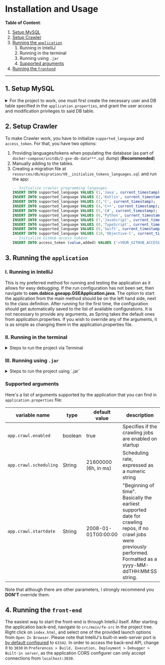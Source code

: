 # Installation and Usage

**Table of Content**:
1. [Setup MySQL](#1-setup-mysql)
2. [Setup Crawler](#2-setup-crawler)
3. [Running the `application`](#3-running-the-application)
   1. Running in IntelliJ
   2. Running in the terminal
   3. Running using `.jar`
   4. [Supported arguments](#supported-arguments)
4. [Running the `frontend`](#4-running-the-frontend)

---

## 1. Setup MySQL

<details>
<summary>
For the project to work, one must first create the necessary user and DB table specified in the <code>application.properties</code>, and grant the user access and modification privileges to said DB table.
</summary>

Open the MySQL console in your terminal by typing: `sudo mysql -u root -p`

### Step 1/5: Configure Database 
- **Timezone**
   ```mysql
   -- set the timezone
   SET GLOBAL time_zone = '+00:00';
   -- verify it with
   SELECT @@global.time_zone, @@session.time_zone;
   -- You should see something like:
   -- +--------------------+---------------------+
   -- | @@global.time_zone | @@session.time_zone |
   -- +--------------------+---------------------+
   -- | +00:00             | SYSTEM              |
   -- +--------------------+---------------------+
   ```
- **Maximum `group_concat`**
  
   Also we need to increase the maximum length of `CONCAT_GROUP` statement results (by default is 1024 characters):
   ```mysql
   SET GLOBAL group_concat_max_len = 10000
   ```

Note that this step is **necessary** whenever a new MySQL session starts, as the `SET` command will only be valid for the current session. 
To permanently set MySQL's configuration, you must add the following line to your `my.cnf` config file (Locate it with `mysql --help | grep /my.cnf`), under the `[mysqld]` section:
```cnf
[mysql]
default-time-zone = "+00:00"
group_concat_max_len=10000
```

Be sure to restart your MySQL service for the changes to take effect!

### Step 2/5: Create Database: `gse`

Create the database for the project by running:
``` mysql
CREATE DATABASE gse CHARACTER SET utf8 COLLATE utf8_bin;
```

### Step 3/5: Create User: `gseadmin`

Create the user by running these two commands in sequence:  
``` mysql
CREATE USER 'gseadmin'@'%' identified by 'Lugano2020';
GRANT ALL ON gse.* to 'gseadmin'@'%';
```

**Note**: The `gseadmin` user is only required for the flyway migrations, as well as for JPA to access the database.


### Step 4/5: Create Tables
Create tables:
```shell
$ mysql -u gseadmin -p gse < docker-compose/initdb/1-gse-db-schema.sql`
```

### Step 5/5: Populate Tables (Optional)
Initialize the database with an existing dataset of mined repositories — or otherwise the Crawler will start from scratch.
```shell
$ mysql -u gseadmin -p gse < docker-compose/initdb/2-gse-db-data-***.sql`
```
</details>

## 2. Setup Crawler
To make Crawler work, you have to initialize `supported_language` and  `access_token`. For that, you have two options:
1. Providing languages/tokens when populating the database (as part of `docker-compose/initdb/2-gse-db-data***.sql` dump) (**Recommended**)
2. Manually adding to the tables.
3. Creating a migration file at `resources/db/migration/V0__initialize_tokens_languages.sql` and run the app:
   ```sql
   -- Initialize crawler programming langauges
   INSERT INTO supported_language VALUES (1,'Java', current_timestamp);
   INSERT INTO supported_language VALUES (2,'Kotlin', current_timestamp);
   INSERT INTO supported_language VALUES (3,'C', current_timestamp);
   INSERT INTO supported_language VALUES (4,'C++', current_timestamp);
   INSERT INTO supported_language VALUES (5,'C#', current_timestamp);
   INSERT INTO supported_language VALUES (6,'Python', current_timestamp);
   INSERT INTO supported_language VALUES (7,'JavaScript', current_timestamp);
   INSERT INTO supported_language VALUES (8,'TypeScript', current_timestamp);
   INSERT INTO supported_language VALUES (9,'Swift', current_timestamp);
   INSERT INTO supported_language VALUES (10,'Objective-C', current_timestamp);
   -- Initialize GitHub access tokens
   INSERT INTO access_token (value,added) VALUES ('<YOUR_GITHUB_ACCESS_TOKEN>',current_timestamp);
   ```
   
## 3. Running the `application`

### I. Running in IntelliJ

This is my preferred method for running and testing the application as it allows for easy debugging. If the run configuration has not been set, then navigate to **com.dabico.gseapp.GSEApplication.java**. The option to start the application from the main method should be on the left hand side, next to the class definition. After running for the first time, the configuration should get automatically saved to the list of available configurations. It is not necessary to provide any arguments, as Spring takes the default ones from application.properties. If you wish to override any of the arguments, it is as simple as changing them in the application.properties file.  

### II. Running in the terminal
<details>

<summary>Steps to run the project via Terminal</summary>

To run the application through the terminal, first make sure you have downloaded the latest version of [Apache Maven](https://maven.apache.org/download.cgi). Next, add the **bin** directory of **apache-maven-X.X.X** to the PATH environment variable. So for example, if I put it in my Documents folder, then to add the environment variable I would run:
```
export PATH=/Users/username/Documents/apache-maven-X.X.X/bin:$PATH
```
Note that this will only temporarily add the environment variable, until the current terminal is ends. To permanently add it, simply run the following:
```
echo 'export PATH="/Users/username/Documents/apache-maven-X.X.X/bin:$PATH"' >> ~/.bash_profile
```
To ensure that the path variable has been added, run:  
```
mvn -v
```
If it runs without error, and prints the version installed, along with other details, then maven is successfully installed and the application is ready for use. Navigate to the root folder of the project. To run the application with the default parameters specified in the `application.properties` file, simply run:
```
mvn spring-boot:run
```
And to override the value of an existing parameter, run:
```
mvn spring-boot:run -Dspring-boot.run.arguments=--arg.one.name=argvalue,--arg.two.name=1
```
</details>

### III. Running using `.jar`

<details>

<summary>Steps to run the project using `.jar`</summary>

First build the project by running the following command in the terminal:
```
mvn clean package
```
If it did not exist yet, you should now see the **target** directory in the project root. The root of said directory will contain the Java Archive file for the project. All you have to do now is run the following:
```
java -jar target/gse-application-X.X.X.jar
```
Note that the name of the `.jar` file **`gse-application-X.X.X`** is derived from the settings in `pom.xml`, following the format of: `artifactId-version.jar`.
</details>

### Supported arguments

Here's a list of arguments supported by the application that you can find in `application.properties` file:

| variable name | type | default value | description |
| ------------- | ---- | ------------- | ----------- |
|`app.crawl.enabled`|boolean|true|Specifies if the crawling jobs are enabled on startup|
| `app.crawl.scheduling` | String | 21600000 (6h, in ms) | Scheduling rate, expressed as a numeric string |
| `app.crawl.startdate` | String | 2008-01-01T00:00:00 | "Beginning of time". Basically the earliest supported date for crawling repos, if no crawl jobs were previously performed. Formatted as a yyyy-MM-ddTHH:MM:SS string. |
  
Note that although there are other parameters, I strongly recommend you **DON'T** override them.


## 4. Running the `front-end`

The easiest way to start the front-end is through IntelliJ itself. After starting the application back-end, navigate to `src/main/fe-src` in the project tree. Right click on `index.html`, and select one of the provided launch options from `Open In Browser`. Please note that IntelliJ's built-in web-server port is [by default configured](https://www.jetbrains.com/help/idea/php-built-in-web-server.html#configuring-built-in-web-server) to `63342`. In order to access the back-end API, change it to `3030` in `Preferences > Build, Execution, Deployment > Debugger > Built-in server`, as the application CORS configurer can only accept connections from `localhost:3030`.
